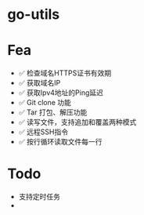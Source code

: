# go-utils



# Fea

- ✅ 检查域名HTTPS证书有效期  
- ✅ 获取域名IP 
- ✅ 获取Ipv4地址的Ping延迟 
- ✅ Git clone 功能 
- ✅ Tar 打包、解压功能 
- ✅ 读写文件，支持追加和覆盖两种模式 
- ✅ 远程SSH指令
- ✅ 按行循环读取文件每一行



# Todo

- 支持定时任务
- 

